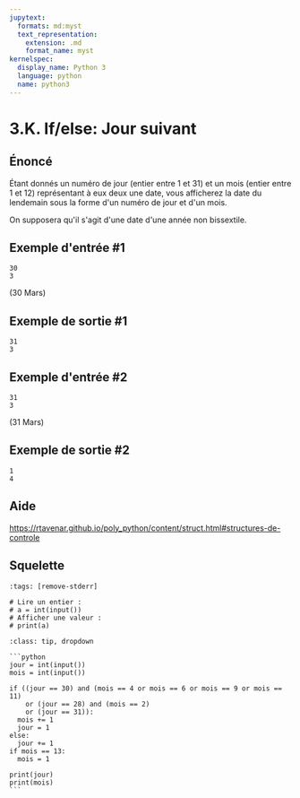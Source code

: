 ```yaml
---
jupytext:
  formats: md:myst
  text_representation:
    extension: .md
    format_name: myst
kernelspec:
  display_name: Python 3
  language: python
  name: python3
---
```


# 3.K. If/else: Jour suivant

## **Énoncé**

Étant donnés un numéro de jour (entier entre 1 et 31) et un mois (entier entre 1 et 12) représentant à eux deux une date, vous afficherez la date du lendemain sous la forme d'un numéro de jour et d'un mois.

On supposera qu'il s'agit d'une date d'une année non bissextile.

## Exemple d'entrée #1

```
30
3
```

(30 Mars)

## Exemple de sortie #1

```
31
3
```

## Exemple d'entrée #2

```
31
3
```

(31 Mars)

## Exemple de sortie #2

```
1
4
```

## Aide

https://rtavenar.github.io/poly_python/content/struct.html#structures-de-controle

## Squelette

```{code-cell} python
:tags: [remove-stderr]

# Lire un entier :
# a = int(input())
# Afficher une valeur :
# print(a)
```

````{admonition} Cliquez ici pour voir la solution
:class: tip, dropdown

```python
jour = int(input())
mois = int(input())

if ((jour == 30) and (mois == 4 or mois == 6 or mois == 9 or mois == 11)
    or (jour == 28) and (mois == 2)
    or (jour == 31)):
  mois += 1
  jour = 1
else:
  jour += 1
if mois == 13:
  mois = 1

print(jour)
print(mois)
```
````
